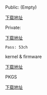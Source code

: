 Public: (Empty)

[下载地址](https://pan.baidu.com/s/1z6NLcbdPzijEIikovpST7Q)

Private:

[下载地址](https://pan.baidu.com/s/1twhxNYVa5A3IeeT8AqmQOA)  

    Pass: 53ch

kernel & firmware

[下载地址](https://pan.baidu.com/s/1-NY_WL5LB0stpxT1wAKSaA) 

PKGS

[下载地址](https://pan.baidu.com/s/1cQRDNV712f7sbrFrP4wpQg)
